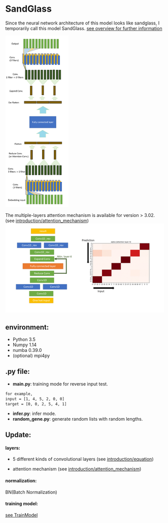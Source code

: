 # SandGlass
Since the neural network architecture of this model looks like sandglass, I temporarily call this model SandGlass.
[see overview for further information](https://github.com/hchungdelta/Simple_NN_API/blob/master/NN_v3.0_SandGlass/introduction/overview/README.md)

<img src="introduction/sandglass.png" width="200">

The multiple-layers attention mechanism is available for version > 3.02.
(see [introduction/attention_mechanism](https://github.com/hchungdelta/Simple_NN_API/tree/master/NN_v3.02_SandGlass/introduction/attention_mechanism))
<img src="https://github.com/hchungdelta/Simple_NN_API/blob/master/NN_v3.02_SandGlass/introduction/attention_mechanism/attention_mechanism.gif" width="500">
 
## environment:

* Python 3.5
* Numpy 1.14
* numba 0.39.0
* (optional) mpi4py

## .py file:
* **main.py**: training mode for reverse input test.
```
for example,
input = [1, 4, 5, 2, 0, 0]
target = [0, 0, 2, 5, 4, 1]
```
* **infer.py**: infer mode.
* **random_gene.py**: generate random lists with random lengths.

## Update:
#### layers: 
* 5 different kinds of convolutional layers (see [introduction/equation](https://github.com/hchungdelta/Simple_NN_API/tree/master/NN_v3.0_SandGlass/introduction/equation))

* attention mechanism (see [introduction/attention_mechanism](https://github.com/hchungdelta/Simple_NN_API/tree/master/NN_v3.02_SandGlass/introduction/attention_mechanism))

#### normalization:
BN(Batch Normalization)
#### training model:
[see TrainModel](https://github.com/hchungdelta/Simple_NN_API/tree/master/NN_v3.0_SandGlass/ML/TrainModel)

